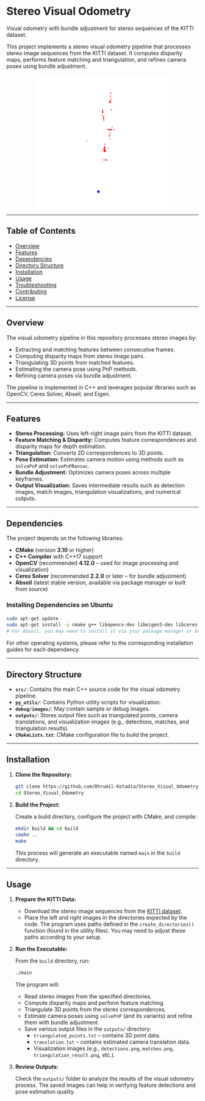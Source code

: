 # Stereo Visual Odometry

Visual odometry with bundle adjustment for stereo sequences of the KITTI dataset.

This project implements a stereo visual odometry pipeline that processes stereo image sequences from the KITTI dataset. It computes disparity maps, performs feature matching and triangulation, and refines camera poses using bundle adjustment.

<p align="center">
 <img src="outputs/odometry_cropped.gif" width = "350"/>
</p>

---

## Table of Contents

- [Overview](#overview)
- [Features](#features)
- [Dependencies](#dependencies)
- [Directory Structure](#directory-structure)
- [Installation](#installation)
- [Usage](#usage)
- [Troubleshooting](#troubleshooting)
- [Contributing](#contributing)
- [License](#license)

---

## Overview

The visual odometry pipeline in this repository processes stereo images by:
- Extracting and matching features between consecutive frames.
- Computing disparity maps from stereo image pairs.
- Triangulating 3D points from matched features.
- Estimating the camera pose using PnP methods.
- Refining camera poses via bundle adjustment.

The pipeline is implemented in C++ and leverages popular libraries such as OpenCV, Ceres Solver, Abseil, and Eigen.

---

## Features

- **Stereo Processing:** Uses left-right image pairs from the KITTI dataset.
- **Feature Matching & Disparity:** Computes feature correspondences and disparity maps for depth estimation.
- **Triangulation:** Converts 2D correspondences to 3D points.
- **Pose Estimation:** Estimates camera motion using methods such as `solvePnP` and `solvePnPRansac`.
- **Bundle Adjustment:** Optimizes camera poses across multiple keyframes.
- **Output Visualization:** Saves intermediate results such as detection images, match images, triangulation visualizations, and numerical outputs.

---

## Dependencies

The project depends on the following libraries:

- **CMake** (version **3.10** or higher)
- **C++ Compiler** with C++17 support
- **OpenCV** (recommended **4.12.0** – used for image processing and visualization)
- **Ceres Solver** (recommended **2.2.0** or later – for bundle adjustment)
- **Abseil** (latest stable version, available via package manager or built from source)

### Installing Dependencies on Ubuntu

```bash
sudo apt-get update
sudo apt-get install -y cmake g++ libopencv-dev libeigen3-dev libceres-dev libgtest-dev
# For Abseil, you may need to install it via your package manager or build from source.
```

For other operating systems, please refer to the corresponding installation guides for each dependency.

---

## Directory Structure

- **`src/`**: Contains the main C++ source code for the visual odometry pipeline.
- **`py_utils/`**: Contains Python utility scripts for visualization.
- **`debug/images/`**: May contain sample or debug images.
- **`outputs/`**: Stores output files such as triangulated points, camera translations, and visualization images (e.g., detections, matches, and triangulation results).
- **`CMakeLists.txt`**: CMake configuration file to build the project.

---

## Installation

1. **Clone the Repository:**

   ```bash
   git clone https://github.com/Dhrumil-Kotadia/Stereo_Visual_Odometry.git
   cd Stereo_Visual_Odometry
   ```

2. **Build the Project:**

   Create a build directory, configure the project with CMake, and compile:

   ```bash
   mkdir build && cd build
   cmake ..
   make
   ```

   This process will generate an executable named `main` in the `build` directory.

---

## Usage

1. **Prepare the KITTI Data:**

   - Download the stereo image sequences from the [KITTI dataset](http://www.cvlibs.net/datasets/kitti/).
   - Place the left and right images in the directories expected by the code. The program uses paths defined in the `create_directories()` function (found in the utility files). You may need to adjust these paths according to your setup.

2. **Run the Executable:**

   From the `build` directory, run:

   ```bash
   ./main
   ```

   The program will:
   - Read stereo images from the specified directories.
   - Compute disparity maps and perform feature matching.
   - Triangulate 3D points from the stereo correspondences.
   - Estimate camera poses using `solvePnP` (and its variants) and refine them with bundle adjustment.
   - Save various output files in the `outputs/` directory:
     - `triangulated_points.txt` – contains 3D point data.
     - `translation.txt` – contains estimated camera translation data.
     - Visualization images (e.g., `detections.png`, `matches.png`, `triangulation_result.png`, etc.).

3. **Review Outputs:**

   Check the `outputs/` folder to analyze the results of the visual odometry process. The saved images can help in verifying feature detections and pose estimation quality.